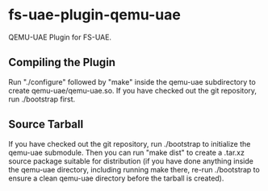 fs-uae-plugin-qemu-uae
======================

QEMU-UAE Plugin for FS-UAE.

Compiling the Plugin
--------------------

Run "./configure" followed by "make" inside the qemu-uae subdirectory to
create qemu-uae/qemu-uae.so. If you have checked out the git repository, run
./bootstrap first.

Source Tarball
--------------

If you have checked out the git repository, run ./bootstrap to initialize
the qemu-uae submodule. Then you can run "make dist" to create a .tar.xz
source package suitable for distribution (if you have done anything inside
the qemu-uae directory, including running make there, re-run ./bootstrap
to ensure a clean qemu-uae directory before the tarball is created).
